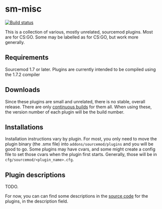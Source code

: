 sm-misc
===========================

[![Build status](http://ci.splewis.net/job/sm-misc/badge/icon)](http://ci.splewis.net/job/sm-misc/)

This is a collection of various, mostly unrelated, sourcemod plugins. Most are for CS:GO. Some may be labelled as for CS:GO, but work more generally.

## Requirements

Sourcemod 1.7 or later. Plugins are currently intended to be compiled using the 1.7.2 compiler

## Downloads

Since these plugins are small and unrelated, there is no stable, overall release. There are only [continuous builds](http://ci.splewis.net/job/sm-misc/lastSuccessfulBuild/) for them all. When using these, the version number of each plugin will be the build number.

## Installations

Installation instructions vary by plugin. For most, you only need to move the plugin binary (the .smx file) into ``addons/sourcemod/plugins`` and you will be good to go. Some plugins may have cvars, and some might create a config file to set those cvars when the plugin first starts. Generally, those will be in ``cfg/sourcemod/<plugin_name>.cfg``.

## Plugin descriptions

TODO.

For now, you can can find some descriptions in the [source code](https://github.com/splewis/sm-misc/scripting) for the plugins, in the description field.

